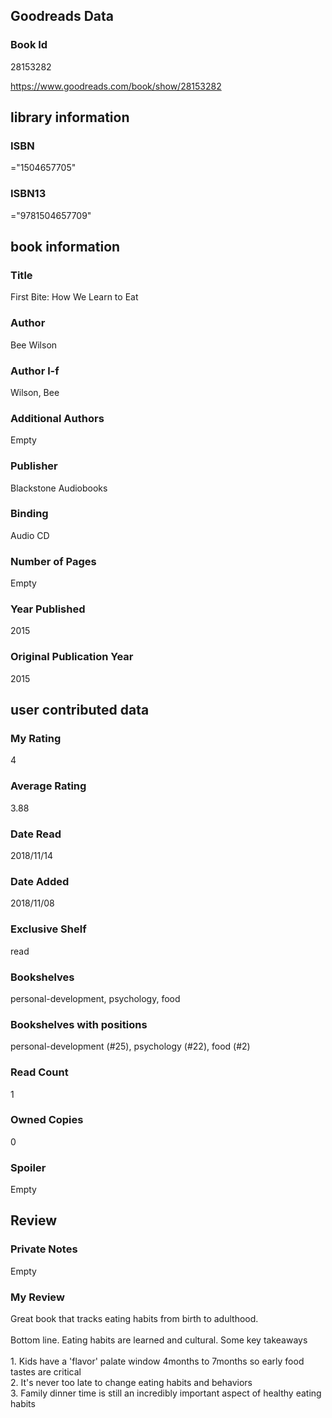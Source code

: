 <!-- This template shows how to bulk convert all columns of data into one markdown file -->
<!-- caveat: substitution key matches column headers from default export. You will get a KeyError if there's a mismatch -->

## Goodreads Data

### Book Id 

28153282

https://www.goodreads.com/book/show/28153282

## library information

### ISBN 
="1504657705"

### ISBN13 
="9781504657709"

## book information

### Title
First Bite: How We Learn to Eat

### Author 
Bee Wilson

### Author l-f 
Wilson, Bee

### Additional Authors
Empty

### Publisher 
Blackstone Audiobooks

### Binding
Audio CD

### Number of Pages
Empty

### Year Published
2015

### Original Publication Year 
2015

## user contributed data

### My Rating
4

### Average Rating
3.88

### Date Read
2018/11/14

### Date Added
2018/11/08

### Exclusive Shelf
read

### Bookshelves
personal-development, psychology, food

### Bookshelves with positions
personal-development (#25), psychology (#22), food (#2)

### Read Count
1

### Owned Copies
0

### Spoiler 
Empty

## Review

### Private Notes
Empty

### My Review
Great book that tracks eating habits from birth to adulthood.<br/><br/>Bottom line. Eating habits are learned and cultural. Some key takeaways<br/><br/>1. Kids have a 'flavor' palate window 4months to 7months so early food tastes are critical<br/>2. It's never too late to change eating habits and behaviors<br/>3. Family dinner time is still an incredibly important aspect of healthy eating habits